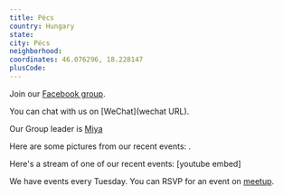 ```yaml
---
title: Pécs
country: Hungary
state: 
city: Pécs
neighborhood: 
coordinates: 46.076296, 18.228147
plusCode:
---
```

Join our [Facebook group](https://www.facebook.com/groups/free.code.camp.pecs).

You can chat with us on [WeChat](wechat URL).

Our Group leader is [Miya](freecodecamp.org/miya)

Here are some pictures from our recent events:
![]().

Here's a stream of one of our recent events:
[youtube embed]

We have events every Tuesday. You can RSVP for an event on [meetup](meetupurl).
